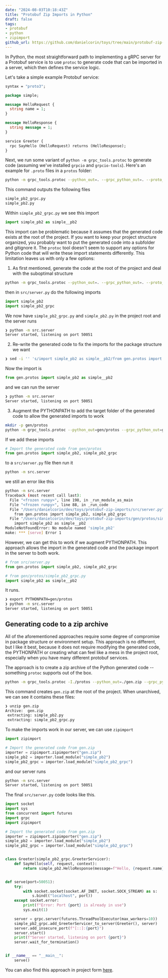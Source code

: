 ```yaml
---
date: "2024-08-03T10:18:43Z"
title: "Protobuf Zip Imports in Python"
draft: false
tags:
- protobuf
- python
- zipimport
github_url: https://github.com/danielcorin/toys/tree/main/protobuf-zip-imports
---
```


In Python, the most straightforward path to implementing a gRPC server for a Protobuf service is to use `protoc` to generate code that can be imported in a server, which then defines the service logic.

Let's take a simple example Protobuf service:

```proto
syntax = "proto3";

package simple;

message HelloRequest {
  string name = 1;
}

message HelloResponse {
  string message = 1;
}

service Greeter {
  rpc SayHello (HelloRequest) returns (HelloResponse);
}
```

Next, we run some variant of `python -m grpc_tools.protoc` to generate code (assuming we've installed `grpcio` and `grpcio-tools`).
Here's an example for `.proto` files in a `protos` folder:

```sh
python -m grpc_tools.protoc --python_out=. --grpc_python_out=. --proto_path=protos protos/*.proto
```

This command outputs the following files

```sh
simple_pb2_grpc.py
simple_pb2.py
```

Within `simple_pb2_grpc.py` we see this import

```python
import simple_pb2 as simple__pb2
```
This import can be problematic because it assumes that the generated code exists at the root of the project.
If you want to keep your project structure organized, you probably want to put the generated code into a subfolder and gitignore it.
The `protoc` tool doesn't seem to support any options for Python code that will write these import statements differently.
This limitation leaves us with only a few options:

1. As first mentioned, generate the code at the root of the project and deal with the suboptimal structure

```sh
python -m grpc_tools.protoc --python_out=. --grpc_python_out=. --proto_path=protos protos/*.proto
```

then in `src/server.py` do the following imports

```python
import simple_pb2
import simple_pb2_grpc
```

We now have `simple_pb2_grpc.py` and `simple_pb2.py` in the project root and the server runs

```sh
❯ python -m src.server
Server started, listening on port 50051
```

2. Re-write the generated code to fix the imports for the package structure we want

```sh
❯ sed -i '' 's/import simple_pb2 as simple__pb2/from gen.protos import simple_pb2 as simple__pb2/' gen/protos/simple_pb2_grpc.py
```

Now the import is

```python
from gen.protos import simple_pb2 as simple__pb2
```

and we can run the server

```sh
❯ python -m src.server
Server started, listening on port 50051
```

3. Augment the PYTHONPATH to add the target folder of the generated code to allow the generated imports to work

```sh
mkdir -p gen/protos
python -m grpc_tools.protoc --python_out=gen/protos --grpc_python_out=gen/protos --proto_path=protos protos/*.proto
```

If we add these imports

```python
# Import the generated code from gen/protos
from gen.protos import simple_pb2, simple_pb2_grpc
```

to a `src/server.py` file then run it

```sh
python -m src.server
```

we still an error like this

```sh
python -m src.server
Traceback (most recent call last):
  File "<frozen runpy>", line 198, in _run_module_as_main
  File "<frozen runpy>", line 88, in _run_code
  File "/Users/danielcorin/dev/toys/protobuf-zip-imports/src/server.py", line 8, in <module>
    from gen.protos import simple_pb2, simple_pb2_grpc
  File "/Users/danielcorin/dev/toys/protobuf-zip-imports/gen/protos/simple_pb2_grpc.py", line 6, in <module>
    import simple_pb2 as simple__pb2
ModuleNotFoundError: No module named 'simple_pb2'
make: *** [serve] Error 1
```

However, we can get this to work if we augment PYTHONPATH.
This approach allows the import in the generated code and the package import in the server to both work.

```python
# from src/server.py
from gen.protos import simple_pb2, simple_pb2_grpc

# from gen/protos/simple_pb2_grpc.py
import simple_pb2 as simple__pb2
```

It runs.

```sh
❯ export PYTHONPATH=gen/protos
❯ python -m src.server
Server started, listening on port 50051
```

## Generating code to a zip archive

All of the aforementioned approaches require some degree of compromise in package structure or environment setup.
This approach is no different, but I like it best, because it does not require modifying the generated code, the PYTHONPATH or creating what can feel like a mess in the project root, especially when you have many different protobuf services.

The approach is to create a zip archive of the Python generated code -- something `protoc` supports out of the box.

```sh
python -m grpc_tools.protoc -I./protos --python_out=./gen.zip --grpc_python_out=./gen.zip protos/*.proto
```

This command creates `gen.zip` at the root of the project.
When unarchived, we can see it contains these files:

```sh
❯ unzip gen.zip
Archive:  gen.zip
 extracting: simple_pb2.py
 extracting: simple_pb2_grpc.py
```

To make the imports work in our server, we can use `zipimport`

```python
import zipimport

# Import the generated code from gen.zip
importer = zipimport.zipimporter("gen.zip")
simple_pb2 = importer.load_module("simple_pb2")
simple_pb2_grpc = importer.load_module("simple_pb2_grpc")
```

and our server runs

```sh
python -m src.server
Server started, listening on port 50051
```

The final `src/server.py` code looks like this.

```python
import socket
import sys
from concurrent import futures
import grpc
import zipimport

# Import the generated code from gen.zip
importer = zipimport.zipimporter("gen.zip")
simple_pb2 = importer.load_module("simple_pb2")
simple_pb2_grpc = importer.load_module("simple_pb2_grpc")


class Greeter(simple_pb2_grpc.GreeterServicer):
    def SayHello(self, request, context):
        return simple_pb2.HelloResponse(message=f"Hello, {request.name}!")


def serve(port=50051):
    try:
        with socket.socket(socket.AF_INET, socket.SOCK_STREAM) as s:
            s.bind(("localhost", port))
    except socket.error:
        print(f"Error: Port {port} is already in use")
        sys.exit(1)

    server = grpc.server(futures.ThreadPoolExecutor(max_workers=10))
    simple_pb2_grpc.add_GreeterServicer_to_server(Greeter(), server)
    server.add_insecure_port(f"[::]:{port}")
    server.start()
    print(f"Server started, listening on port {port}")
    server.wait_for_termination()


if __name__ == "__main__":
    serve()
```

You can also find this approach in project form [here](https://github.com/danielcorin/toys/tree/main/protobuf-zip-imports).
